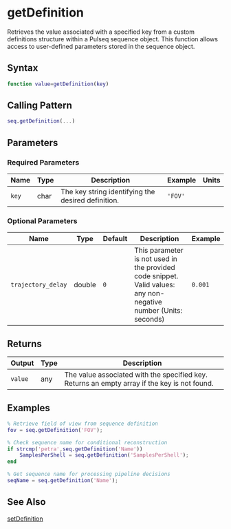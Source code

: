 # getDefinition

Retrieves the value associated with a specified key from a custom definitions structure within a Pulseq sequence object.  This function allows access to user-defined parameters stored in the sequence object.

## Syntax

```matlab
function value=getDefinition(key)
```

## Calling Pattern

```matlab
seq.getDefinition(...)
```

## Parameters

### Required Parameters

| Name | Type | Description | Example | Units |
|------|------|-------------|---------|-------|
| `key` | char | The key string identifying the desired definition. | `'FOV'` |  |

### Optional Parameters

| Name | Type | Default | Description | Example |
|------|------|---------|-------------|---------|
| `trajectory_delay` | double | `0` | This parameter is not used in the provided code snippet. Valid values: any non-negative number (Units: seconds) | `0.001` |

## Returns

| Output | Type | Description |
|--------|------|-------------|
| `value` | any | The value associated with the specified key. Returns an empty array if the key is not found. |

## Examples

```matlab
% Retrieve field of view from sequence definition
fov = seq.getDefinition('FOV');

% Check sequence name for conditional reconstruction
if strcmp('petra',seq.getDefinition('Name'))
    SamplesPerShell = seq.getDefinition('SamplesPerShell');
end

% Get sequence name for processing pipeline decisions
seqName = seq.getDefinition('Name');
```

## See Also

[setDefinition](setDefinition.md)
